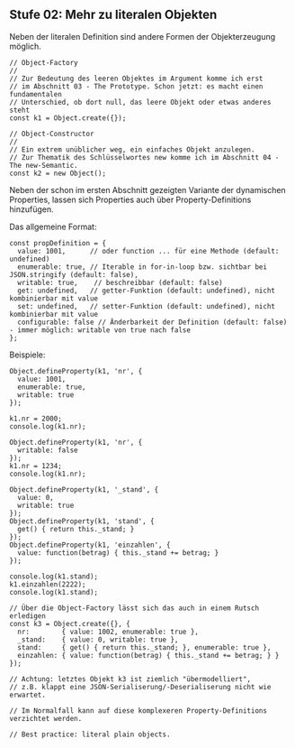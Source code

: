 ## Stufe 02: Mehr zu literalen Objekten

Neben der literalen Definition sind andere Formen der
Objekterzeugung möglich.

    // Object-Factory
    //
    // Zur Bedeutung des leeren Objektes im Argument komme ich erst
    // im Abschnitt 03 - The Prototype. Schon jetzt: es macht einen fundamentalen
    // Unterschied, ob dort null, das leere Objekt oder etwas anderes steht
    const k1 = Object.create({});

    // Object-Constructor
    //
    // Ein extrem unüblicher weg, ein einfaches Objekt anzulegen.
    // Zur Thematik des Schlüsselwortes new komme ich im Abschnitt 04 - The new-Semantic.
    const k2 = new Object();

Neben der schon im ersten Abschnitt gezeigten Variante der
dynamischen Properties, lassen sich Properties auch über
Property-Definitions hinzufügen.

Das allgemeine Format:

    const propDefinition = {
      value: 1001,      // oder function ... für eine Methode (default: undefined)
      enumerable: true, // Iterable in for-in-loop bzw. sichtbar bei JSON.stringify (default: false),
      writable: true,    // beschreibbar (default: false)
      get: undefined,   // getter-Funktion (default: undefined), nicht kombinierbar mit value
      set: undefined,   // setter-Funktion (default: undefined), nicht kombinierbar mit value
      configurable: false // Änderbarkeit der Definition (default: false) - immer möglich: writable von true nach false
    };

Beispiele:

    Object.defineProperty(k1, 'nr', {
      value: 1001,
      enumerable: true,
      writable: true
    });

    k1.nr = 2000;
    console.log(k1.nr);

    Object.defineProperty(k1, 'nr', {
      writable: false
    });
    k1.nr = 1234;
    console.log(k1.nr);

    Object.defineProperty(k1, '_stand', {
      value: 0,
      writable: true
    });
    Object.defineProperty(k1, 'stand', {
      get() { return this._stand; }
    });
    Object.defineProperty(k1, 'einzahlen', {
      value: function(betrag) { this._stand += betrag; }
    });

    console.log(k1.stand);
    k1.einzahlen(2222);
    console.log(k1.stand);

    // Über die Object-Factory lässt sich das auch in einem Rutsch erledigen
    const k3 = Object.create({}, {
      nr:        { value: 1002, enumerable: true },
      _stand:    { value: 0, writable: true },
      stand:     { get() { return this._stand; }, enumerable: true },
      einzahlen: { value: function(betrag) { this._stand += betrag; } }
    });

    // Achtung: letztes Objekt k3 ist ziemlich "übermodelliert",
    // z.B. klappt eine JSON-Serialiserung/-Deserialiserung nicht wie erwartet.

    // Im Normalfall kann auf diese komplexeren Property-Definitions verzichtet werden.

    // Best practice: literal plain objects.
